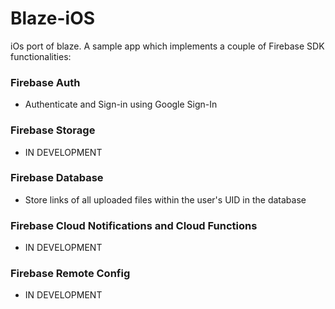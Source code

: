 # Blaze-iOS
iOs port of blaze. A sample app which implements a couple of Firebase SDK functionalities:

### Firebase Auth
*  Authenticate and Sign-in using Google Sign-In

### Firebase Storage
* IN DEVELOPMENT

### Firebase Database
* Store links of all uploaded files within the user's UID in the database

### Firebase Cloud Notifications and Cloud Functions
* IN DEVELOPMENT

### Firebase Remote Config
* IN DEVELOPMENT

